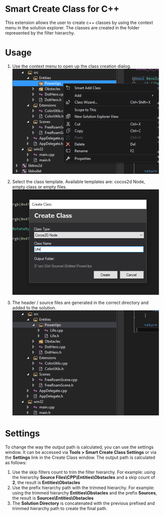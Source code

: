 Smart Create Class for C++
==========================
This extension allows the user to create c++ classes by using the context menu in the solution explorer. The classes are created in the folder represented by the filter hierarchy.

Usage
=====
1. Use the context menu to open up the class creation dialog.
![Contextual menu for adding classes](https://raw.githubusercontent.com/alexpana/smart-create-class/master/images/step1.png)

2. Select the class template. Available templates are: cocos2d Node, empty class or empty files.
![Create class dialog](https://raw.githubusercontent.com/alexpana/smart-create-class/master/images/step2.png)

3. The header / source files are generated in the correct directory and added to the solution.
![Result](https://raw.githubusercontent.com/alexpana/smart-create-class/master/images/step3.png)

Settings
========
To change the way the output path is calculated, you can use the settings window. It can be accessed via **Tools > Smart Create Class Settings** or via the **Settings** link in the Create Class window. The output path is calculated as follows:

1. Use the skip filters count to trim the filter hierarchy. For example: using the hierarchy **Source Files\CPP\Entities\Obstacles** and a skip count of **2**, the result is **Entities\Obstacles**
2. Use the prefix hierarchy path with the trimmed hierarchy. For example: using the trimmed hierarchy **Entities\Obstacles** and the prefix **Sources**, the result is **Sources\Entities\Obstacles**
3. The **Solution Directory** is concatenated with the previous prefixed and trimmed hierarchy path to create the final path.
